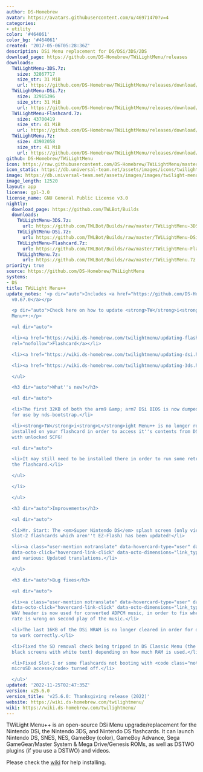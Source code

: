 ```yaml
---
author: DS-Homebrew
avatar: https://avatars.githubusercontent.com/u/46971470?v=4
categories:
- utility
color: '#464061'
color_bg: '#464061'
created: '2017-05-06T05:28:36Z'
description: DSi Menu replacement for DS/DSi/3DS/2DS
download_page: https://github.com/DS-Homebrew/TWiLightMenu/releases
downloads:
  TWiLightMenu-3DS.7z:
    size: 32867717
    size_str: 31 MiB
    url: https://github.com/DS-Homebrew/TWiLightMenu/releases/download/v25.6.0/TWiLightMenu-3DS.7z
  TWiLightMenu-DSi.7z:
    size: 32915396
    size_str: 31 MiB
    url: https://github.com/DS-Homebrew/TWiLightMenu/releases/download/v25.6.0/TWiLightMenu-DSi.7z
  TWiLightMenu-Flashcard.7z:
    size: 43700419
    size_str: 41 MiB
    url: https://github.com/DS-Homebrew/TWiLightMenu/releases/download/v25.6.0/TWiLightMenu-Flashcard.7z
  TWiLightMenu.7z:
    size: 43902058
    size_str: 41 MiB
    url: https://github.com/DS-Homebrew/TWiLightMenu/releases/download/v25.6.0/TWiLightMenu.7z
github: DS-Homebrew/TWiLightMenu
icon: https://raw.githubusercontent.com/DS-Homebrew/TWiLightMenu/master/booter/Twilight%2B%2B-animated%20icon-fix.gif
icon_static: https://db.universal-team.net/assets/images/icons/twilight-menu.png
image: https://db.universal-team.net/assets/images/images/twilight-menu.png
image_length: 12520
layout: app
license: gpl-3.0
license_name: GNU General Public License v3.0
nightly:
  download_page: https://github.com/TWLBot/Builds
  downloads:
    TWiLightMenu-3DS.7z:
      url: https://github.com/TWLBot/Builds/raw/master/TWiLightMenu-3DS.7z
    TWiLightMenu-DSi.7z:
      url: https://github.com/TWLBot/Builds/raw/master/TWiLightMenu-DSi.7z
    TWiLightMenu-Flashcard.7z:
      url: https://github.com/TWLBot/Builds/raw/master/TWiLightMenu-Flashcard.7z
    TWiLightMenu.7z:
      url: https://github.com/TWLBot/Builds/raw/master/TWiLightMenu.7z
priority: true
source: https://github.com/DS-Homebrew/TWiLightMenu
systems:
- DS
title: TWiLight Menu++
update_notes: '<p dir="auto">Includes <a href="https://github.com/DS-Homebrew/nds-bootstrap/releases/tag/v0.67.0">nds-bootstrap
  v0.67.0</a></p>

  <p dir="auto">Check here on how to update <strong>TW</strong>i<strong>L</strong>ight
  Menu++:</p>

  <ul dir="auto">

  <li><a href="https://wiki.ds-homebrew.com/twilightmenu/updating-flashcard.html"
  rel="nofollow">Flashcard</a></li>

  <li><a href="https://wiki.ds-homebrew.com/twilightmenu/updating-dsi.html" rel="nofollow">DSi</a></li>

  <li><a href="https://wiki.ds-homebrew.com/twilightmenu/updating-3ds.html" rel="nofollow">3DS</a></li>

  </ul>

  <h3 dir="auto">What''s new?</h3>

  <ul dir="auto">

  <li>The first 32KB of both the arm9 &amp; arm7 DSi BIOS is now dumped to <code class="notranslate">sd:/_nds/</code>
  for use by nds-bootstrap.</li>

  <li><strong>TW</strong>i<strong>L</strong>ight Menu++ is no longer required to be
  installed on your flashcard in order to access it''s contents from DSi/3DS SD card
  with unlocked SCFG!

  <ul dir="auto">

  <li>It may still need to be installed there in order to run some retro games from
  the flashcard.</li>

  </ul>

  </li>

  </ul>

  <h3 dir="auto">Improvements</h3>

  <ul dir="auto">

  <li>Mr. Start: The <em>Super Nintendo DS</em> splash screen (only viewable with
  Slot-2 flashcards which aren''t EZ-Flash) has been updated!</li>

  <li><a class="user-mention notranslate" data-hovercard-type="user" data-hovercard-url="/users/Epicpkmn11/hovercard"
  data-octo-click="hovercard-link-click" data-octo-dimensions="link_type:self" href="https://github.com/Epicpkmn11">@Epicpkmn11</a>
  and various: Updated translations.</li>

  </ul>

  <h3 dir="auto">Bug fixes</h3>

  <ul dir="auto">

  <li><a class="user-mention notranslate" data-hovercard-type="user" data-hovercard-url="/users/Epicpkmn11/hovercard"
  data-octo-click="hovercard-link-click" data-octo-dimensions="link_type:self" href="https://github.com/Epicpkmn11">@Epicpkmn11</a>:
  WAV header is now used for converted ADPCM music, in order to fix where the sample
  rate is wrong on second play of the music.</li>

  <li>The last 16KB of the DSi WRAM is no longer cleared in order for dsibiosdumper
  to work correctly.</li>

  <li>Fixed the SD removal check being tripped in DS Classic Menu (the result of the
  black screens with white text) depending on how much RAM is used.</li>

  <li>Fixed Slot-1 or some flashcards not booting with <code class="notranslate">Slot-1
  microSD access</code> turned off.</li>

  </ul>'
updated: '2022-11-25T02:47:35Z'
version: v25.6.0
version_title: 'v25.6.0: Thanksgiving release (2022)'
website: https://wiki.ds-homebrew.com/twilightmenu/
wiki: https://wiki.ds-homebrew.com/twilightmenu/
---
```

TWiLight Menu++ is an open-source DSi Menu upgrade/replacement for the Nintendo DSi, the Nintendo 3DS, and Nintendo DS flashcards. It can launch Nintendo DS, SNES, NES, GameBoy (color), GameBoy Advance, Sega GameGear/Master System & Mega Drive/Genesis ROMs, as well as DSTWO plugins (if you use a DSTWO) and videos.

Please check the [wiki](https://wiki.ds-homebrew.com/twilightmenu/) for help installing.